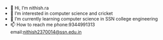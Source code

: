 - 👋 Hi, I’m nithish.ra
- 👀 I’m interested in computer science and cricket
- 🌱 I’m currently learning computer science in SSN college engineering 
- 📫 How to reach me phone:9344991313
                      email:nithish2370014@ssn.edu.in


<!---
nithish-ra/nithish-ra is a ✨ special ✨ repository because its `README.md` (this file) appears on your GitHub profile.
You can click the Preview link to take a look at your changes.
--->
